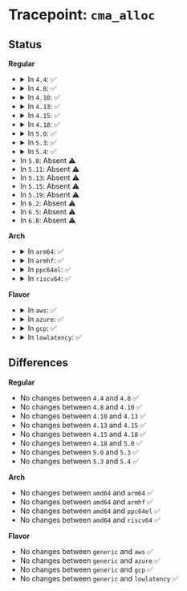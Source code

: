 # Tracepoint: <code>cma_alloc</code>

## Status
<b>Regular</b>
<ul>
<li>
<details>
<summary>In <code>4.4</code>: ✅</summary>

Event:

```c
struct trace_event_raw_cma_alloc {
    struct trace_entry ent;
    long unsigned int pfn;
    const struct page *page;
    unsigned int count;
    unsigned int align;
    char __data[0];
};
```
Function:

```c
void trace_event_raw_event_cma_alloc(void *__data, long unsigned int pfn, const struct page *page, unsigned int count, unsigned int align);
```
</details>
</li>
<li>
<details>
<summary>In <code>4.8</code>: ✅</summary>

Event:

```c
struct trace_event_raw_cma_alloc {
    struct trace_entry ent;
    long unsigned int pfn;
    const struct page *page;
    unsigned int count;
    unsigned int align;
    char __data[0];
};
```
Function:

```c
void trace_event_raw_event_cma_alloc(void *__data, long unsigned int pfn, const struct page *page, unsigned int count, unsigned int align);
```
</details>
</li>
<li>
<details>
<summary>In <code>4.10</code>: ✅</summary>

Event:

```c
struct trace_event_raw_cma_alloc {
    struct trace_entry ent;
    long unsigned int pfn;
    const struct page *page;
    unsigned int count;
    unsigned int align;
    char __data[0];
};
```
Function:

```c
void trace_event_raw_event_cma_alloc(void *__data, long unsigned int pfn, const struct page *page, unsigned int count, unsigned int align);
```
</details>
</li>
<li>
<details>
<summary>In <code>4.13</code>: ✅</summary>

Event:

```c
struct trace_event_raw_cma_alloc {
    struct trace_entry ent;
    long unsigned int pfn;
    const struct page *page;
    unsigned int count;
    unsigned int align;
    char __data[0];
};
```
Function:

```c
void trace_event_raw_event_cma_alloc(void *__data, long unsigned int pfn, const struct page *page, unsigned int count, unsigned int align);
```
</details>
</li>
<li>
<details>
<summary>In <code>4.15</code>: ✅</summary>

Event:

```c
struct trace_event_raw_cma_alloc {
    struct trace_entry ent;
    long unsigned int pfn;
    const struct page *page;
    unsigned int count;
    unsigned int align;
    char __data[0];
};
```
Function:

```c
void trace_event_raw_event_cma_alloc(void *__data, long unsigned int pfn, const struct page *page, unsigned int count, unsigned int align);
```
</details>
</li>
<li>
<details>
<summary>In <code>4.18</code>: ✅</summary>

Event:

```c
struct trace_event_raw_cma_alloc {
    struct trace_entry ent;
    long unsigned int pfn;
    const struct page *page;
    unsigned int count;
    unsigned int align;
    char __data[0];
};
```
Function:

```c
void trace_event_raw_event_cma_alloc(void *__data, long unsigned int pfn, const struct page *page, unsigned int count, unsigned int align);
```
</details>
</li>
<li>
<details>
<summary>In <code>5.0</code>: ✅</summary>

Event:

```c
struct trace_event_raw_cma_alloc {
    struct trace_entry ent;
    long unsigned int pfn;
    const struct page *page;
    unsigned int count;
    unsigned int align;
    char __data[0];
};
```
Function:

```c
void trace_event_raw_event_cma_alloc(void *__data, long unsigned int pfn, const struct page *page, unsigned int count, unsigned int align);
```
</details>
</li>
<li>
<details>
<summary>In <code>5.3</code>: ✅</summary>

Event:

```c
struct trace_event_raw_cma_alloc {
    struct trace_entry ent;
    long unsigned int pfn;
    const struct page *page;
    unsigned int count;
    unsigned int align;
    char __data[0];
};
```
Function:

```c
void trace_event_raw_event_cma_alloc(void *__data, long unsigned int pfn, const struct page *page, unsigned int count, unsigned int align);
```
</details>
</li>
<li>
<details>
<summary>In <code>5.4</code>: ✅</summary>

Event:

```c
struct trace_event_raw_cma_alloc {
    struct trace_entry ent;
    long unsigned int pfn;
    const struct page *page;
    unsigned int count;
    unsigned int align;
    char __data[0];
};
```
Function:

```c
void trace_event_raw_event_cma_alloc(void *__data, long unsigned int pfn, const struct page *page, unsigned int count, unsigned int align);
```
</details>
</li>
<li>
In <code>5.8</code>: Absent ⚠️
</li>
<li>
In <code>5.11</code>: Absent ⚠️
</li>
<li>
In <code>5.13</code>: Absent ⚠️
</li>
<li>
In <code>5.15</code>: Absent ⚠️
</li>
<li>
In <code>5.19</code>: Absent ⚠️
</li>
<li>
In <code>6.2</code>: Absent ⚠️
</li>
<li>
In <code>6.5</code>: Absent ⚠️
</li>
<li>
In <code>6.8</code>: Absent ⚠️
</li>
</ul>
<b>Arch</b>
<ul>
<li>
<details>
<summary>In <code>arm64</code>: ✅</summary>

Event:

```c
struct trace_event_raw_cma_alloc {
    struct trace_entry ent;
    long unsigned int pfn;
    const struct page *page;
    unsigned int count;
    unsigned int align;
    char __data[0];
};
```
Function:

```c
void trace_event_raw_event_cma_alloc(void *__data, long unsigned int pfn, const struct page *page, unsigned int count, unsigned int align);
```
</details>
</li>
<li>
<details>
<summary>In <code>armhf</code>: ✅</summary>

Event:

```c
struct trace_event_raw_cma_alloc {
    struct trace_entry ent;
    long unsigned int pfn;
    const struct page *page;
    unsigned int count;
    unsigned int align;
    char __data[0];
};
```
Function:

```c
void trace_event_raw_event_cma_alloc(void *__data, long unsigned int pfn, const struct page *page, unsigned int count, unsigned int align);
```
</details>
</li>
<li>
<details>
<summary>In <code>ppc64el</code>: ✅</summary>

Event:

```c
struct trace_event_raw_cma_alloc {
    struct trace_entry ent;
    long unsigned int pfn;
    const struct page *page;
    unsigned int count;
    unsigned int align;
    char __data[0];
};
```
Function:

```c
void trace_event_raw_event_cma_alloc(void *__data, long unsigned int pfn, const struct page *page, unsigned int count, unsigned int align);
```
</details>
</li>
<li>
<details>
<summary>In <code>riscv64</code>: ✅</summary>

Event:

```c
struct trace_event_raw_cma_alloc {
    struct trace_entry ent;
    long unsigned int pfn;
    const struct page *page;
    unsigned int count;
    unsigned int align;
    char __data[0];
};
```
Function:

```c
void trace_event_raw_event_cma_alloc(void *__data, long unsigned int pfn, const struct page *page, unsigned int count, unsigned int align);
```
</details>
</li>
</ul>
<b>Flavor</b>
<ul>
<li>
<details>
<summary>In <code>aws</code>: ✅</summary>

Event:

```c
struct trace_event_raw_cma_alloc {
    struct trace_entry ent;
    long unsigned int pfn;
    const struct page *page;
    unsigned int count;
    unsigned int align;
    char __data[0];
};
```
Function:

```c
void trace_event_raw_event_cma_alloc(void *__data, long unsigned int pfn, const struct page *page, unsigned int count, unsigned int align);
```
</details>
</li>
<li>
<details>
<summary>In <code>azure</code>: ✅</summary>

Event:

```c
struct trace_event_raw_cma_alloc {
    struct trace_entry ent;
    long unsigned int pfn;
    const struct page *page;
    unsigned int count;
    unsigned int align;
    char __data[0];
};
```
Function:

```c
void trace_event_raw_event_cma_alloc(void *__data, long unsigned int pfn, const struct page *page, unsigned int count, unsigned int align);
```
</details>
</li>
<li>
<details>
<summary>In <code>gcp</code>: ✅</summary>

Event:

```c
struct trace_event_raw_cma_alloc {
    struct trace_entry ent;
    long unsigned int pfn;
    const struct page *page;
    unsigned int count;
    unsigned int align;
    char __data[0];
};
```
Function:

```c
void trace_event_raw_event_cma_alloc(void *__data, long unsigned int pfn, const struct page *page, unsigned int count, unsigned int align);
```
</details>
</li>
<li>
<details>
<summary>In <code>lowlatency</code>: ✅</summary>

Event:

```c
struct trace_event_raw_cma_alloc {
    struct trace_entry ent;
    long unsigned int pfn;
    const struct page *page;
    unsigned int count;
    unsigned int align;
    char __data[0];
};
```
Function:

```c
void trace_event_raw_event_cma_alloc(void *__data, long unsigned int pfn, const struct page *page, unsigned int count, unsigned int align);
```
</details>
</li>
</ul>

## Differences
<b>Regular</b>
<ul>
<li>
No changes between <code>4.4</code> and <code>4.8</code> ✅
</li>
<li>
No changes between <code>4.8</code> and <code>4.10</code> ✅
</li>
<li>
No changes between <code>4.10</code> and <code>4.13</code> ✅
</li>
<li>
No changes between <code>4.13</code> and <code>4.15</code> ✅
</li>
<li>
No changes between <code>4.15</code> and <code>4.18</code> ✅
</li>
<li>
No changes between <code>4.18</code> and <code>5.0</code> ✅
</li>
<li>
No changes between <code>5.0</code> and <code>5.3</code> ✅
</li>
<li>
No changes between <code>5.3</code> and <code>5.4</code> ✅
</li>
</ul>
<b>Arch</b>
<ul>
<li>
No changes between <code>amd64</code> and <code>arm64</code> ✅
</li>
<li>
No changes between <code>amd64</code> and <code>armhf</code> ✅
</li>
<li>
No changes between <code>amd64</code> and <code>ppc64el</code> ✅
</li>
<li>
No changes between <code>amd64</code> and <code>riscv64</code> ✅
</li>
</ul>
<b>Flavor</b>
<ul>
<li>
No changes between <code>generic</code> and <code>aws</code> ✅
</li>
<li>
No changes between <code>generic</code> and <code>azure</code> ✅
</li>
<li>
No changes between <code>generic</code> and <code>gcp</code> ✅
</li>
<li>
No changes between <code>generic</code> and <code>lowlatency</code> ✅
</li>
</ul>
